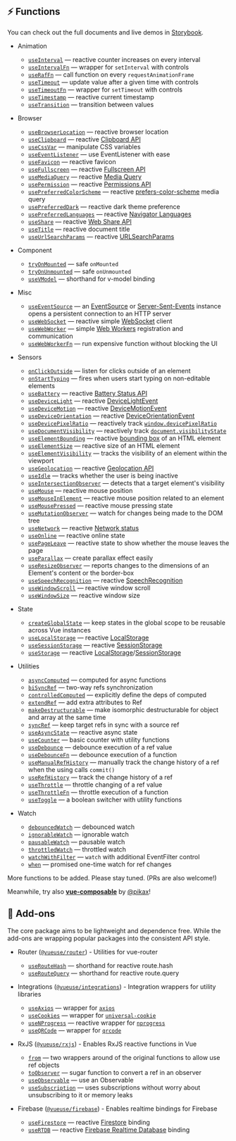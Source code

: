 
## ⚡ Functions

You can check out the full documents and live demos in [Storybook](https://vueuse.js.org/).

<!--GENERATED LIST, DO NOT MODIFY MANUALLY-->
<!--FUNCTIONS_LIST_STARTS-->
- Animation
  - [`useInterval`](https://vueuse.js.org/shared/useInterval) — reactive counter increases on every interval
  - [`useIntervalFn`](https://vueuse.js.org/shared/useIntervalFn) — wrapper for `setInterval` with controls
  - [`useRafFn`](https://vueuse.js.org/core/useRafFn) — call function on every `requestAnimationFrame`
  - [`useTimeout`](https://vueuse.js.org/shared/useTimeout) — update value after a given time with controls
  - [`useTimeoutFn`](https://vueuse.js.org/shared/useTimeoutFn) — wrapper for `setTimeout` with controls
  - [`useTimestamp`](https://vueuse.js.org/core/useTimestamp) — reactive current timestamp
  - [`useTransition`](https://vueuse.js.org/core/useTransition) — transition between values

- Browser
  - [`useBrowserLocation`](https://vueuse.js.org/core/useBrowserLocation) — reactive browser location
  - [`useClipboard`](https://vueuse.js.org/core/useClipboard) — reactive [Clipboard API](https://developer.mozilla.org/en-US/docs/Web/API/Clipboard_API)
  - [`useCssVar`](https://vueuse.js.org/core/useCssVar) — manipulate CSS variables
  - [`useEventListener`](https://vueuse.js.org/core/useEventListener) — use EventListener with ease
  - [`useFavicon`](https://vueuse.js.org/core/useFavicon) — reactive favicon
  - [`useFullscreen`](https://vueuse.js.org/core/useFullscreen) — reactive [Fullscreen API](https://developer.mozilla.org/en-US/docs/Web/API/Fullscreen_API)
  - [`useMediaQuery`](https://vueuse.js.org/core/useMediaQuery) — reactive [Media Query]((https://developer.mozilla.org/en-US/docs/Web/CSS/Media_Queries/Testing_media_queries))
  - [`usePermission`](https://vueuse.js.org/core/usePermission) — reactive [Permissions API](https://developer.mozilla.org/en-US/docs/Web/API/Permissions_API)
  - [`usePreferredColorScheme`](https://vueuse.js.org/core/usePreferredColorScheme) — reactive [prefers-color-scheme](https://developer.mozilla.org/en-US/docs/Web/CSS/@media/prefers-color-scheme) media query
  - [`usePreferredDark`](https://vueuse.js.org/core/usePreferredDark) — reactive dark theme preference
  - [`usePreferredLanguages`](https://vueuse.js.org/core/usePreferredLanguages) — reactive [Navigator Languages](https://developer.mozilla.org/en-US/docs/Web/API/NavigatorLanguage/languages)
  - [`useShare`](https://vueuse.js.org/core/useShare) — reactive [Web Share API](https://developer.mozilla.org/en-US/docs/Web/API/Navigator/share)
  - [`useTitle`](https://vueuse.js.org/core/useTitle) — reactive document title
  - [`useUrlSearchParams`](https://vueuse.js.org/core/useUrlSearchParams) — reactive [URLSearchParams](https://developer.mozilla.org/en-US/docs/Web/API/URLSearchParams)

- Component
  - [`tryOnMounted`](https://vueuse.js.org/shared/tryOnMounted) — safe `onMounted`
  - [`tryOnUnmounted`](https://vueuse.js.org/shared/tryOnUnmounted) — safe `onUnmounted`
  - [`useVModel`](https://vueuse.js.org/core/useVModel) — shorthand for v-model binding

- Misc
  - [`useEventSource`](https://vueuse.js.org/core/useEventSource) — an [EventSource](https://developer.mozilla.org/en-US/docs/Web/API/EventSource) or [Server-Sent-Events](https://developer.mozilla.org/en-US/docs/Web/API/Server-sent_events) instance opens a persistent connection to an HTTP server
  - [`useWebSocket`](https://vueuse.js.org/core/useWebSocket) — reactive simple [WebSocket](https://developer.mozilla.org/en-US/docs/Web/API/WebSocket/WebSocket) client
  - [`useWebWorker`](https://vueuse.js.org/core/useWebWorker) — simple [Web Workers](https://developer.mozilla.org/en-US/docs/Web/API/Web_Workers_API/Using_web_workers) registration and communication
  - [`useWebWorkerFn`](https://vueuse.js.org/core/useWebWorkerFn) — run expensive function without blocking the UI

- Sensors
  - [`onClickOutside`](https://vueuse.js.org/core/onClickOutside) — listen for clicks outside of an element
  - [`onStartTyping`](https://vueuse.js.org/core/onStartTyping) — fires when users start typing on non-editable elements
  - [`useBattery`](https://vueuse.js.org/core/useBattery) — reactive [Battery Status API](https://developer.mozilla.org/en-US/docs/Web/API/Battery_Status_API)
  - [`useDeviceLight`](https://vueuse.js.org/core/useDeviceLight) — reactive [DeviceLightEvent](https://developer.mozilla.org/en-US/docs/Web/API/DeviceLightEvent)
  - [`useDeviceMotion`](https://vueuse.js.org/core/useDeviceMotion) — reactive [DeviceMotionEvent](https://developer.mozilla.org/en-US/docs/Web/API/DeviceMotionEvent)
  - [`useDeviceOrientation`](https://vueuse.js.org/core/useDeviceOrientation) — reactive [DeviceOrientationEvent](https://developer.mozilla.org/en-US/docs/Web/API/DeviceOrientationEvent)
  - [`useDevicePixelRatio`](https://vueuse.js.org/core/useDevicePixelRatio) — reactively track [`window.devicePixelRatio`](https://developer.mozilla.org/ru/docs/Web/API/Window/devicePixelRatio)
  - [`useDocumentVisibility`](https://vueuse.js.org/core/useDocumentVisibility) — reactively track [`document.visibilityState`](https://developer.mozilla.org/en-US/docs/Web/API/Document/visibilityState)
  - [`useElementBounding`](https://vueuse.js.org/core/useElementBounding) — reactive [bounding box](https://developer.mozilla.org/en-US/docs/Web/API/Element/getBoundingClientRect) of an HTML element
  - [`useElementSize`](https://vueuse.js.org/core/useElementSize) — reactive size of an HTML element
  - [`useElementVisibility`](https://vueuse.js.org/core/useElementVisibility) — tracks the visibility of an element within the viewport
  - [`useGeolocation`](https://vueuse.js.org/core/useGeolocation) — reactive [Geolocation API](https://developer.mozilla.org/en-US/docs/Web/API/Geolocation_API)
  - [`useIdle`](https://vueuse.js.org/core/useIdle) — tracks whether the user is being inactive
  - [`useIntersectionObserver`](https://vueuse.js.org/core/useIntersectionObserver) — detects that a target element's visibility
  - [`useMouse`](https://vueuse.js.org/core/useMouse) — reactive mouse position
  - [`useMouseInElement`](https://vueuse.js.org/core/useMouseInElement) — reactive mouse position related to an element
  - [`useMousePressed`](https://vueuse.js.org/core/useMousePressed) — reactive mouse pressing state
  - [`useMutationObserver`](https://vueuse.js.org/core/useMutationObserver) — watch for changes being made to the DOM tree
  - [`useNetwork`](https://vueuse.js.org/core/useNetwork) — reactive [Network status](https://developer.mozilla.org/en-US/docs/Web/API/Network_Information_API)
  - [`useOnline`](https://vueuse.js.org/core/useOnline) — reactive online state
  - [`usePageLeave`](https://vueuse.js.org/core/usePageLeave) — reactive state to show whether the mouse leaves the page
  - [`useParallax`](https://vueuse.js.org/core/useParallax) — create parallax effect easily
  - [`useResizeObserver`](https://vueuse.js.org/core/useResizeObserver) — reports changes to the dimensions of an Element's content or the border-box
  - [`useSpeechRecognition`](https://vueuse.js.org/core/useSpeechRecognition) — reactive [SpeechRecognition](https://developer.mozilla.org/en-US/docs/Web/API/SpeechRecognition)
  - [`useWindowScroll`](https://vueuse.js.org/core/useWindowScroll) — reactive window scroll
  - [`useWindowSize`](https://vueuse.js.org/core/useWindowSize) — reactive window size

- State
  - [`createGlobalState`](https://vueuse.js.org/core/createGlobalState) — keep states in the global scope to be reusable across Vue instances
  - [`useLocalStorage`](https://vueuse.js.org/core/useLocalStorage) — reactive [LocalStorage](https://developer.mozilla.org/en-US/docs/Web/API/Window/localStorage)
  - [`useSessionStorage`](https://vueuse.js.org/core/useSessionStorage) — reactive [SessionStorage](https://developer.mozilla.org/en-US/docs/Web/API/Window/sessionStorage)
  - [`useStorage`](https://vueuse.js.org/core/useStorage) — reactive [LocalStorage](https://developer.mozilla.org/en-US/docs/Web/API/Window/localStorage)/[SessionStorage](https://developer.mozilla.org/en-US/docs/Web/API/Window/sessionStorage)

- Utilities
  - [`asyncComputed`](https://vueuse.js.org/core/asyncComputed) — computed for async functions
  - [`biSyncRef`](https://vueuse.js.org/shared/biSyncRef) — two-way refs synchronization
  - [`controlledComputed`](https://vueuse.js.org/shared/controlledComputed) — explicitly define the deps of computed
  - [`extendRef`](https://vueuse.js.org/shared/extendRef) — add extra attributes to Ref
  - [`makeDestructurable`](https://vueuse.js.org/shared/makeDestructurable) — make isomorphic destructurable for object and array at the same time
  - [`syncRef`](https://vueuse.js.org/shared/syncRef) — keep target refs in sync with a source ref
  - [`useAsyncState`](https://vueuse.js.org/core/useAsyncState) — reactive async state
  - [`useCounter`](https://vueuse.js.org/shared/useCounter) — basic counter with utility functions
  - [`useDebounce`](https://vueuse.js.org/shared/useDebounce) — debounce execution of a ref value
  - [`useDebounceFn`](https://vueuse.js.org/shared/useDebounceFn) — debounce execution of a function
  - [`useManualRefHistory`](https://vueuse.js.org/core/useManualRefHistory) — manually track the change history of a ref when the using calls `commit()`
  - [`useRefHistory`](https://vueuse.js.org/core/useRefHistory) — track the change history of a ref
  - [`useThrottle`](https://vueuse.js.org/shared/useThrottle) — throttle changing of a ref value
  - [`useThrottleFn`](https://vueuse.js.org/shared/useThrottleFn) — throttle execution of a function
  - [`useToggle`](https://vueuse.js.org/shared/useToggle) — a boolean switcher with utility functions

- Watch
  - [`debouncedWatch`](https://vueuse.js.org/shared/debouncedWatch) — debounced watch
  - [`ignorableWatch`](https://vueuse.js.org/shared/ignorableWatch) — ignorable watch
  - [`pausableWatch`](https://vueuse.js.org/shared/pausableWatch) — pausable watch
  - [`throttledWatch`](https://vueuse.js.org/shared/throttledWatch) — throttled watch
  - [`watchWithFilter`](https://vueuse.js.org/shared/watchWithFilter) — `watch` with additional EventFilter control
  - [`when`](https://vueuse.js.org/shared/when) — promised one-time watch for ref changes


<!--FUNCTIONS_LIST_ENDS-->

More functions to be added. Please stay tuned. (PRs are also welcome!)

Meanwhile, try also [**vue-composable**](https://github.com/pikax/vue-composable) by [@pikax](https://github.com/pikax)!

## 🔌 Add-ons

The core package aims to be lightweight and dependence free. While the add-ons are wrapping popular packages into the consistent API style.

<!--GENERATED LIST, DO NOT MODIFY MANUALLY-->
<!--ADDONS_LIST_STARTS-->

- Router ([`@vueuse/router`](https://vueuse.js.org/router/README.html)) - Utilities for vue-router
  - [`useRouteHash`](https://vueuse.js.org/router/useRouteHash) — shorthand for reactive route.hash
  - [`useRouteQuery`](https://vueuse.js.org/router/useRouteQuery) — shorthand for reactive route.query



- Integrations ([`@vueuse/integrations`](https://vueuse.js.org/integrations/README.html)) - Integration wrappers for utility libraries
  - [`useAxios`](https://vueuse.js.org/integrations/useAxios) — wrapper for [`axios`](https://github.com/axios/axios)
  - [`useCookies`](https://vueuse.js.org/integrations/useCookies) — wrapper for [`universal-cookie`](https://www.npmjs.com/package/universal-cookie)
  - [`useNProgress`](https://vueuse.js.org/integrations/useNProgress) — reactive wrapper for [`nprogress`](https://github.com/rstacruz/nprogress)
  - [`useQRCode`](https://vueuse.js.org/integrations/useQRCode) — wrapper for [`qrcode`](https://github.com/soldair/node-qrcode)



- RxJS ([`@vueuse/rxjs`](https://vueuse.js.org/rxjs/README.html)) - Enables RxJS reactive functions in Vue
  - [`from`](https://vueuse.js.org/rxjs/from) — two wrappers around of the original functions to allow use ref objects
  - [`toObserver`](https://vueuse.js.org/rxjs/toObserver) — sugar function to convert a ref in an observer
  - [`useObservable`](https://vueuse.js.org/rxjs/useObservable) — use an Observable
  - [`useSubscription`](https://vueuse.js.org/rxjs/useSubscription) — uses subscriptions without worry about unsubscribing to it or memory leaks



- Firebase ([`@vueuse/firebase`](https://vueuse.js.org/firebase/README.html)) - Enables realtime bindings for Firebase
  - [`useFirestore`](https://vueuse.js.org/firebase/useFirestore) — reactive [Firestore](https://firebase.google.com/docs/firestore) binding
  - [`useRTDB`](https://vueuse.js.org/firebase/useRTDB) — reactive [Firebase Realtime Database](https://firebase.google.com/docs/database) binding


<!--ADDONS_LIST_ENDS-->

